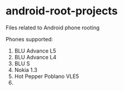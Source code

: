 # android-root-projects
Files related to Android phone rooting

Phones supported:
1. BLU Advance L5
2. BLU Advance L4
3. BLU S
4. Nokia 1.3
5. Hot Pepper Poblano VLE5
6. 
